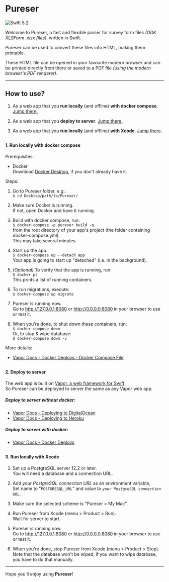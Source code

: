 # Pureser


![Swift 5.2](https://img.shields.io/badge/swift-5.2-red.svg?style=flat)


Welcome to Pureser, a fast and flexible parser for survey form files *(ODK XLSForm .xlsx files)*, written in Swift. 

Pureser can be used to convert these files into HTML, making them printable.

These HTML file can be opened in your favourite modern browser and can be printed directly from there or saved to a PDF file *(using the modern browser's PDF renderer)*.


--------------------
## How to use?

1. As a web app that you **run locally** (and offline) **with docker compose**. [Jump there.](#1-run-locally-with-docker-compose)

2. As a web app that you **deploy to server**. [Jump there.](#2-deploy-to-server)

3. As a web app that you **run locally** (and offline) **with Xcode**. [Jump there.](#3-run-locally-with-xcode)

##
#### 1. Run locally with docker compose

Prerequisites:

- Docker \
Download [Docker Desktop](https://www.docker.com/products/docker-desktop), if you don't already have it.

Steps:

1. Go to Pureser folder, e.g.: \
`$ cd Desktop/path/to/Pureser/`

2. Make sure Docker is running. \
If not, open Docker and have it running.

3. Build with docker compose, run: \
`$ docker-compose -p pureser build -q` \
from the root directory of your app's project (the folder containing docker-compose.yml). \
This may take several minutes.

4. Start up the app: \
`$ docker-compose up --detach app` \
Your app is going to start up "detached" (i.e. in the background).

5. *(Optional)* To verify that the app is running, run: \
`$ docker ps` \
This prints a list of running containers.

6. To run migrations, execute: \
`$ docker-compose up migrate`

7. Pureser is running now. \
Go to http://127.0.0.1:8080 or http://0.0.0.0:8080 in your browser to use or test it.

8. When you're done, to shut down these containers, run: \
`$ docker-compose down` \
Or, to stop & wipe database: \
`$ docker-compose down -v`

More details:

- [Vapor Docs - Docker Deploys - Docker Compose File](https://docs.vapor.codes/4.0/deploy/docker/#docker-compose-file)

##
#### 2. Deploy to server

The web app is built on [Vapor, a web framework for Swift](https://vapor.codes). \
So Pureser can be deployed to server the same as any Vapor web app.

##### Deploy to server without docker:

- [Vapor Docs - Deploying to DigitalOcean](https://docs.vapor.codes/4.0/deploy/digital-ocean/)
- [Vapor Docs - Deploying to Heroku](https://docs.vapor.codes/4.0/deploy/heroku/)

##### Deploy to server with docker:

- [Vapor Docs - Docker Deploys](https://docs.vapor.codes/4.0/deploy/docker/)

##
#### 3. Run locally with Xcode

1. Set up a PostgreSQL server 12.2 or later. \
You will need a database and a connection URL.

2. Add *your PostgreSQL connection URL* as an environment variable, \
Set name to "`POSTGRESQL_URL`" and value to *`your PostgreSQL connection URL`*.

3. Make sure the selected scheme is "Pureser > My Mac".

4. Run Pureser from Xcode (menu > Product > Run). \
Wait for server to start.

5. Pureser is running now. \
Go to http://127.0.0.1:8080 or http://0.0.0.0:8080 in your browser to use or test it.

6. When you're done, stop Pureser from Xcode (menu > Product > Stop). \
Note that the database won't be wiped, if you want to wipe database, you have to do that manually.


--------------------

Hope you'll enjoy using **Pureser**!
